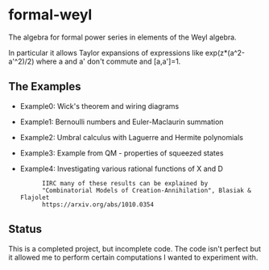 formal-weyl
===========
The algebra for formal power series in elements of the Weyl algebra.

In particular it allows Taylor expansions of expressions like exp(z*(a^2-a'^2)/2) where a and a' don't commute and [a,a']=1.

The Examples
------------
* Example0: Wick's theorem and wiring diagrams
* Example1: Bernoulli numbers and Euler-Maclaurin summation
* Example2: Umbral calculus with Laguerre and Hermite polynomials
* Example3: Example from QM - properties of squeezed states
* Example4: Investigating various rational functions of X and D

            IIRC many of these results can be explained by
            "Combinatorial Models of Creation-Annihilation", Blasiak & Flajolet
            https://arxiv.org/abs/1010.0354

Status
------
This is a completed project, but incomplete code. The code isn't perfect but it allowed me to perform certain computations I wanted to experiment with.
